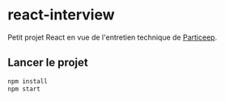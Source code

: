 # react-interview

Petit projet React en vue de l'entretien technique de [Particeep](https://www.welcometothejungle.com/fr/companies/particeep).

## Lancer le projet

```bash
npm install
npm start
```
